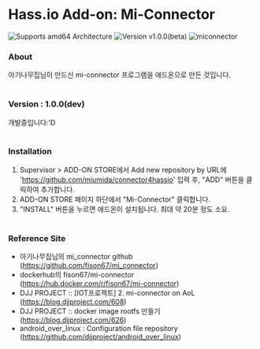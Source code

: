 # Hass.io Add-on: Mi-Connector 

![Supports amd64 Architecture][amd64-shield]
![Version v1.0.0(beta)][addon-shield]
![miconnector][miconnector-shield]

### About
아기나무집님이 만드신 mi-connector 프로그램을 애드온으로 만든 것입니다.
<br><br>

### Version : 1.0.0(dev)
개발중입니다:'D
<br><br>

### Installation
1. Supervisor > ADD-ON STORE에서 Add new repository by URL에 'https://github.com/miumida/connector4hassio' 입력 후, "ADD" 버튼을 클릭하여 추가합니다.
2. ADD-ON STORE 페이지 하단에서 "Mi-Connector" 클릭합니다.
3. "INSTALL" 버튼을 누르면 애드온이 설치됩니다. 최대 약 20분 정도 소요.
<br><br>

### Reference Site
- 아기나무집님의 mi_connector github (https://github.com/fison67/mi_connector)
- dockerhub의 fison67/mi-connector (https://hub.docker.com/r/fison67/mi-connector)
- DJJ PROJECT :: [IOT프로젝트] 2. mi-connector on AoL (https://blog.djjproject.com/608)<br>
- DJJ PROJECT :: docker image rootfs 만들기 (https://blog.djjproject.com/626)<br>
- android_over_linux : Configuration file repository (https://github.com/djjproject/android_over_linux)

[forum]: https://cafe.naver.com/koreassistant
[github]: https://github.com/HAKorea/addons
[issue]: https://github.com/zooil/wallpadRS485/issues
[aarch64-shield]: https://img.shields.io/badge/aarch64-yes-green.svg
[amd64-shield]: https://img.shields.io/badge/amd64-yes-green.svg
[armhf-shield]: https://img.shields.io/badge/armhf-yes-green.svg
[armv7-shield]: https://img.shields.io/badge/armv7-yes-green.svg
[i386-shield]: https://img.shields.io/badge/i386-yes-green.svg

[version-shield]: https://img.shields.io/badge/version-1.0.0(beta)-orange.svg
[addon-shield]: https://img.shields.io/badge/addon-1.0.0(dev)-orange.svg
[miconnector-shield]: https://img.shields.io/badge/miconnector-0.0.5-orange.svg

